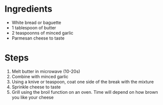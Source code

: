 # Ingredients
* White bread or baguette
* 1 tablespoon of butter
* 2 teaspoonns of minced garlic
* Parmesan cheese to taste

# Steps
1. Melt butter in microwave (10-20s)
2. Combine with minced garlic
3. Using a knive or teaspoon, coat one side of the break with the mixture
4. Sprinkle cheese to taste
5. Grill using the broil function on an oven. Time will depend on how brown you like your cheese
